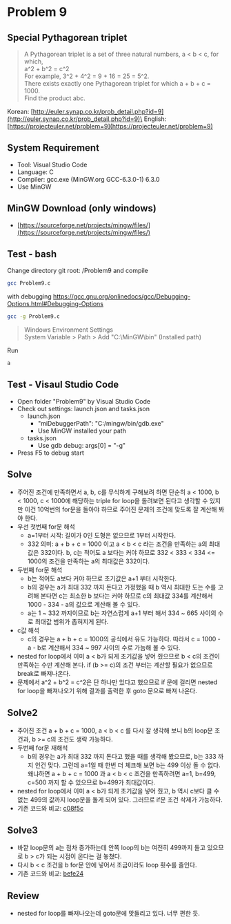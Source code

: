 # Problem 9

## Special Pythagorean triplet

> A Pythagorean triplet is a set of three natural numbers, a < b < c, for which,\
a^2 + b^2 = c^2\
For example, 3^2 + 4^2 = 9 + 16 = 25 = 5^2.\
There exists exactly one Pythagorean triplet for which a + b + c = 1000.\
Find the product abc.

Korean: [http://euler.synap.co.kr/prob_detail.php?id=9](http://euler.synap.co.kr/prob_detail.php?id=9)\
English: [https://projecteuler.net/problem=9](https://projecteuler.net/problem=9)

## System Requirement

- Tool: Visual Studio Code
- Language: C
- Compiler: gcc.exe (MinGW.org GCC-6.3.0-1) 6.3.0
- Use MinGW

## MinGW Download (only windows)

- [https://sourceforge.net/projects/mingw/files/](https://sourceforge.net/projects/mingw/files/)

## Test - bash

Change directory git root: /Problem9
and compile

```bash
gcc Problem9.c
```

with debugging
https://gcc.gnu.org/onlinedocs/gcc/Debugging-Options.html#Debugging-Options

```bash
gcc -g Problem9.c
```

> Windows Environment Settings\
> System Variable > Path > Add "C:\MinGW\bin" (Installed path)

Run

```bash
a
```

## Test - Visaul Studio Code

- Open folder "Problem9" by Visual Studio Code
- Check out settings: launch.json and tasks.json
  - launch.json
    - "miDebuggerPath": "C:/mingw/bin/gdb.exe"
    - Use MinGW installed your path
  - tasks.json
    - Use gdb debug: args[0] = "-g"
- Press F5 to debug start

## Solve

- 주어진 조건에 만족하면서 a, b, c를 무식하게 구해보려 하면 단순히 a < 1000, b < 1000, c < 1000에 해당하는 triple for loop을 돌려보면 된다고 생각할 수 있지만 이건 10억번의 for문을 돌아야 하므로 주어진 문제의 조건에 맞도록 잘 계산해 봐야 한다.
- 우선 첫번째 for문 해석
  - a=1부터 시작: 길이가 0인 도형은 없으므로 1부터 시작한다.
  - 332 의미: a + b + c = 1000 이고 a < b < c 라는 조건을 만족하는 a의 최대값은 332이다. b, c는 적어도 a 보다는 커야 하므로 332 < 333 < 334 <= 1000의 조건을 만족하는 a의 최대값은 332이다.
- 두번째 for문 해석
  - b는 적어도 a보다 커야 하므로 초기값은 a+1 부터 시작한다.
  - b의 경우는 a가 최대 332 까지 돈다고 가정했을 때 b 역시 최대한 도는 수를 고려해 본다면 c는 최소한 b 보다는 커야 하므로 c의 최대값 334를 계산해서 1000 - 334 - a의 값으로 계산해 볼 수 있다.
  - a는 1 ~ 332 까지이므로 b는 자연스럽게 a+1 부터 해서 334 ~ 665 사이의 수로 최대값 범위가 좁혀지게 된다.
- c값 해석
  - c의 경우는 a + b + c = 1000의 공식에서 유도 가능하다. 따라서 c = 1000 - a - b로 계산해서 334 ~ 997 사이의 수로 가늠해 볼 수 있다.
- nested for loop에서 이미 a < b가 되게 초기값을 넣어 줬으므로 b < c의 조건이 만족하는 수만 계산해 본다. if (b >= c)의 조건 부터는 계산할 필요가 없으므로 break로 빠져나온다.
- 문제에서 a^2 + b^2 = c^2은 단 하나만 있다고 했으므로 if 문에 걸리면 nested for loop을 빠져나오기 위해 결과를 출력한 후 goto 문으로 빠져 나온다.

## Solve2

- 주어진 조건 a + b + c = 1000,  a < b < c 를 다시 잘 생각해 보니 b의 loop문 조건과, b >= c의 조건도 생략 가능하다.
- 두번째 for문 재해석
  - b의 경우는 a가 최대 332 까지 돈다고 했을 때를 생각해 봤으므로, b는 333 까지 인건 맞다. 그런데 a=1일 때 한번 더 체크해 보면 b는 499 이상 돌 수 없다. 왜냐하면 a + b + c = 1000 과 a < b < c 조건을 만족하려면 a=1, b=499, c=500 까지 할 수 있으므로 b=499가 최대값이다.
- nested for loop에서 이미 a < b가 되게 초기값을 넣어 줬고, b 역시 c보다 클 수 없는 499의 값까지 loop문을 돌게 되어 있다. 그러므로 if문 조건 삭제가 가능하다.
- 기존 코드와 비교: [c08f5c](https://github.com/jongfeel/ProjectEuler/commit/c08f5cc113cf4beb16298f1a3753bca4ab2ca531)

## Solve3

- 바깥 loop문의 a는 점차 증가하는데 안쪽 loop의 b는 여전히 499까지 돌고 있으므로 b > c가 되는 시점이 온다는 걸 놓쳤다.
- 다시 b < c 조건을 b for문 안에 넣어서 조금이라도 loop 횟수를 줄인다.
- 기존 코드와 비교: [befe24](https://github.com/jongfeel/ProjectEuler/commit/befe24b8935491b7bdb5ba84215ea9ff0b4a88ab)

## Review

- nested for loop를 빠져나오는데 goto문에 맛들리고 있다. 너무 편한 듯.